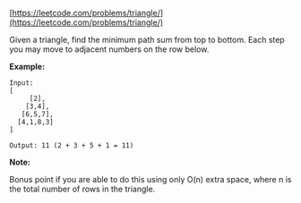 [https://leetcode.com/problems/triangle/](https://leetcode.com/problems/triangle/)

Given a triangle, find the minimum path sum from top to bottom. Each step you may move to adjacent numbers on the row below.

**Example:**
```
Input:
[
     [2],
    [3,4],
   [6,5,7],
  [4,1,8,3]
]

Output: 11 (2 + 3 + 5 + 1 = 11)
```

**Note:**

Bonus point if you are able to do this using only O(n) extra space, where n is the total number of rows in the triangle.

